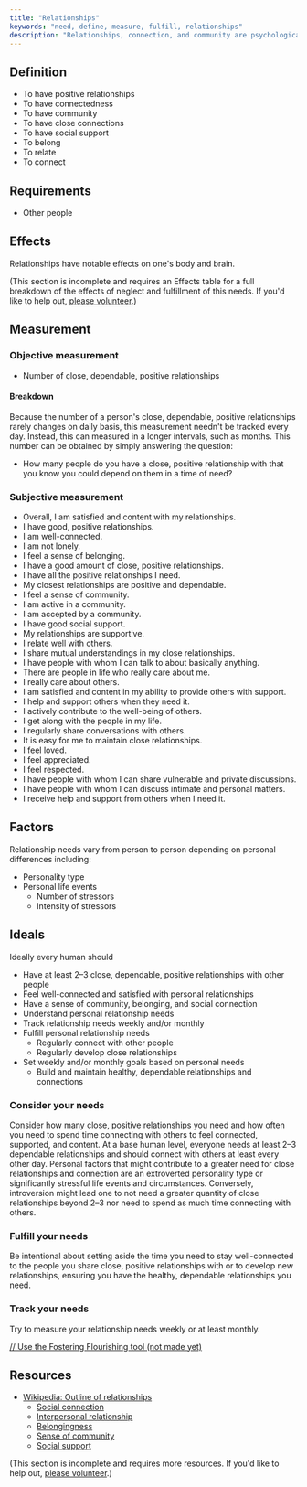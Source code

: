 ```yaml
---
title: "Relationships"
keywords: "need, define, measure, fulfill, relationships"
description: "Relationships, connection, and community are psychological needs that should be defined, measured, and fostered."
---
```


## Definition

- To have positive relationships
- To have connectedness
- To have community
- To have close connections
- To have social support
- To belong
- To relate
- To connect

## Requirements

- Other people

## Effects

Relationships have notable effects on one's body and brain.

(This section is incomplete and requires an Effects table for a full breakdown of the effects of neglect and fulfillment of this needs. If you'd like to help out, [please volunteer](https://docs.google.com/forms/d/e/1FAIpQLSefwCNdvxgpY6hQZ-FEnwmCHdZFOCD5WXwIMNeKmSDVSh9A2g/viewform?usp=pp_url&entry.1605531621=Relationships&entry.136454288=Effects).)

## Measurement

### Objective measurement

- Number of close, dependable, positive relationships

#### Breakdown

Because the number of a person's close, dependable, positive relationships rarely changes on daily basis, this measurement needn't be tracked every day. Instead, this can measured in a longer intervals, such as months. This number can be obtained by simply answering the question:

- How many people do you have a close, positive relationship with that you know you could depend on them in a time of need?

### Subjective measurement

- Overall, I am satisfied and content with my relationships.
- I have good, positive relationships.
- I am well-connected.
- I am not lonely.
- I feel a sense of belonging.
- I have a good amount of close, positive relationships.
- I have all the positive relationships I need.
- My closest relationships are positive and dependable.
- I feel a sense of community.
- I am active in a community.
- I am accepted by a community.
- I have good social support.
- My relationships are supportive.
- I relate well with others.
- I share mutual understandings in my close relationships.
- I have people with whom I can talk to about basically anything.
- There are people in life who really care about me.
- I really care about others.
- I am satisfied and content in my ability to provide others with support.
- I help and support others when they need it.
- I actively contribute to the well-being of others.
- I get along with the people in my life.
- I regularly share conversations with others.
- It is easy for me to maintain close relationships.
- I feel loved.
- I feel appreciated.
- I feel respected.
- I have people with whom I can share vulnerable and private discussions.
- I have people with whom I can discuss intimate and personal matters.
- I receive help and support from others when I need it.

## Factors

Relationship needs vary from person to person depending on personal differences including:

- Personality type
- Personal life events
  - Number of stressors
  - Intensity of stressors

## Ideals

Ideally every human should

- Have at least 2–3 close, dependable, positive relationships with other people
- Feel well-connected and satisfied with personal relationships
- Have a sense of community, belonging, and social connection
- Understand personal relationship needs
- Track relationship needs weekly and/or monthly
- Fulfill personal relationship needs
  - Regularly connect with other people
  - Regularly develop close relationships
- Set weekly and/or monthly goals based on personal needs
  - Build and maintain healthy, dependable relationships and connections

### Consider your needs

Consider how many close, positive relationships you need and how often you need to spend time connecting with others to feel connected, supported, and content. At a base human level, everyone needs at least 2–3 dependable relationships and should connect with others at least every other day. Personal factors that might contribute to a greater need for close relationships and connection are an extroverted personality type or significantly stressful life events and circumstances. Conversely, introversion might lead one to not need a greater quantity of close relationships beyond 2–3 nor need to spend as much time connecting with others.

### Fulfill your needs

Be intentional about setting aside the time you need to stay well-connected to the people you share close, positive relationships with or to develop new relationships, ensuring you have the healthy, dependable relationships you need.

### Track your needs

Try to measure your relationship needs weekly or at least monthly.

[// Use the Fostering Flourishing tool (not made yet)](#/)

## Resources

- [Wikipedia: Outline of relationships](https://en.wikipedia.org/wiki/Outline_of_relationships)
  - [Social connection](https://en.wikipedia.org/wiki/Social_connection)
  - [Interpersonal relationship](https://en.wikipedia.org/wiki/Interpersonal_relationship)
  - [Belongingness](https://en.wikipedia.org/wiki/Belongingness)
  - [Sense of community](https://en.wikipedia.org/wiki/Sense_of_community)
  - [Social support](https://en.wikipedia.org/wiki/Social_support)

(This section is incomplete and requires more resources. If you'd like to help out, [please volunteer](https://docs.google.com/forms/d/e/1FAIpQLSefwCNdvxgpY6hQZ-FEnwmCHdZFOCD5WXwIMNeKmSDVSh9A2g/viewform?usp=pp_url&entry.1605531621=Relationships&entry.136454288=Resources).)
